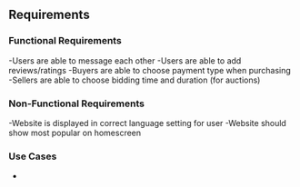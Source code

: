 ## Requirements

### Functional Requirements
-Users are able to message each other 
-Users are able to add reviews/ratings
-Buyers are able to choose payment type when purchasing
-Sellers are able to choose bidding time and duration (for auctions)
 

### Non-Functional Requirements
-Website is displayed in correct language setting for user
-Website should show most popular on homescreen
 

### Use Cases
-
